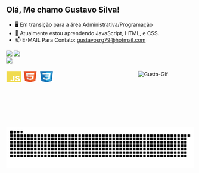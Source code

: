 ## Olá, Me chamo Gustavo Silva!

- 🖥 Em transição para a área Administrativa/Programação
- 👾 Atualmente estou aprendendo JavaScript, HTML, e CSS.
- 📫 E-MAIL Para Contato: gustavosrg79@hotmail.com

<div>
  <a href="https://github.com/gustasrg">
    <img height="180em" src="https://github-readme-stats.vercel.app/api?username=gustasrg&show_icons=true&theme=highcontrast&include_all_commits=true&count_private=true"/>
    <img height="180em" src="https://github-readme-stats.vercel.app/api/top-langs/?username=gustasrg&layout=compact&langs_count=16&theme=highcontrast"/>
  </a>
</div>

<div> 
  <a href="https://www.linkedin.com/in/gustavosrg/" target="_blank"><img src="https://img.shields.io/badge/-LinkedIn-%230077B5?style=for-the-badge&logo=linkedin&logoColor=white" target="_blank"></a> 
  
</div>

<div style="display: inline_block"><br>
  <img align="center" alt="Rafa-Js" height="30" width="40" src="https://raw.githubusercontent.com/devicons/devicon/master/icons/javascript/javascript-plain.svg">
  <img align="center" alt="Rafa-HTML" height="30" width="40" src="https://raw.githubusercontent.com/devicons/devicon/master/icons/html5/html5-original.svg">
  <img align="center" alt="Rafa-CSS" height="30" width="40" src="https://raw.githubusercontent.com/devicons/devicon/master/icons/css3/css3-original.svg">
  <img align="right" alt="Gusta-Gif" height="150" width="150" src="https://cdn.discordapp.com/attachments/1102727354482176001/1389754022323294328/9z3acy.gif?ex=6865c4cb&is=6864734b&hm=c747ded3f232f85b2848dc8ba9b11caa821a3ebee9eaa54f67e9cb3115932dc4&">
</div>

<img src="https://raw.githubusercontent.com/gustasrg/gustasrg/output/snake.svg" alt="Snake animation" />
